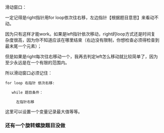 滑动窗口：

一定记得是right指针用for loop依次往右移，左边指针【根据题目意思】来看动不动。

因为只有这样才能work。如果是left指针依次移动，right的loop方式还是时间复杂度很高，因为你不知道应该在哪里结束（右边没有限制，你想检查必须得检查到最末尾一个元素）；

但是如果是right每次往右移动一个，我再去判定left怎么移动就比较简单了，因为至少永远是在一个有限的范围内。

所以滑动窗口必须记住：

```
for loop 右指针 依次右移:

   while 题目条件：

     左指针右移
```

这里可以设置一个变量记录最大值等等。

### 还有一个旋转螺旋题目没做
